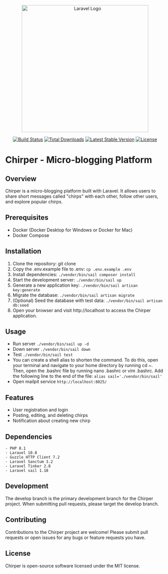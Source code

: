 <p align="center"><a href="https://laravel.com" target="_blank"><img src="https://raw.githubusercontent.com/laravel/art/master/logo-lockup/5%20SVG/2%20CMYK/1%20Full%20Color/laravel-logolockup-cmyk-red.svg" width="400" alt="Laravel Logo"></a></p>

<p align="center">
<a href="https://github.com/laravel/framework/actions"><img src="https://github.com/laravel/framework/workflows/tests/badge.svg" alt="Build Status"></a>
<a href="https://packagist.org/packages/laravel/framework"><img src="https://img.shields.io/packagist/dt/laravel/framework" alt="Total Downloads"></a>
<a href="https://packagist.org/packages/laravel/framework"><img src="https://img.shields.io/packagist/v/laravel/framework" alt="Latest Stable Version"></a>
<a href="https://packagist.org/packages/laravel/framework"><img src="https://img.shields.io/packagist/l/laravel/framework" alt="License"></a>
</p>

# Chirper - Micro-blogging Platform
## Overview
Chirper is a micro-blogging platform built with Laravel. It allows users to share short messages called "chirps" with each other, follow other users, and explore popular chirps.

## Prerequisites
- Docker (Docker Desktop for Windows or Docker for Mac)
- Docker Compose

## Installation
1) Clone the repository: git clone
2) Copy the .env.example file to .env:
``cp .env.example .env``
3) Install dependencies: ``./vendor/bin/sail composer install``
4) Start the development server: ``./vendor/bin/sail up``
5) Generate a new application key: ``./vendor/bin/sail artisan key:generate``
6) Migrate the database: ``./vendor/bin/sail artisan migrate``
7) (Optional) Seed the database with test data: ``./vendor/bin/sail artisan db:seed``
8) Open your browser and visit http://localhost to access the Chirper application.

## Usage
- Run server ``./vendor/bin/sail up -d ``
- Down server ``./vendor/bin/sail down ``
- Test `` ./vendor/bin/sail test ``
- You can create a shell alias to shorten the command. To do this, open your terminal and navigate to your home directory by running cd ~. Then, open the .bashrc file by running nano .bashrc or vim .bashrc.
Add the following line to the end of the file:
``alias sail='./vendor/bin/sail'``
- Open mailpit service ``http://localhost:8025/``


## Features
- User registration and login
- Posting, editing, and deleting chirps
- Notification about creating new chirp

## Dependencies
~~~
- PHP 8.1
- Laravel 10.8
- Guzzle HTTP Client 7.2
- Laravel Sanctum 3.2
- Laravel Tinker 2.8
- Laravel sail 1.18
~~~
## Development
The develop branch is the primary development branch for the Chirper project. When submitting pull requests, please target the develop branch.

## Contributing
Contributions to the Chirper project are welcome! Please submit pull requests or open issues for any bugs or feature requests you have.

## License
Chirper is open-source software licensed under the MIT license.
